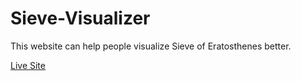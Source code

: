 # Sieve-Visualizer

This website can help people visualize Sieve of Eratosthenes better.


[Live Site](lakshya7878.github.io/Sieve-Visualizer/)
